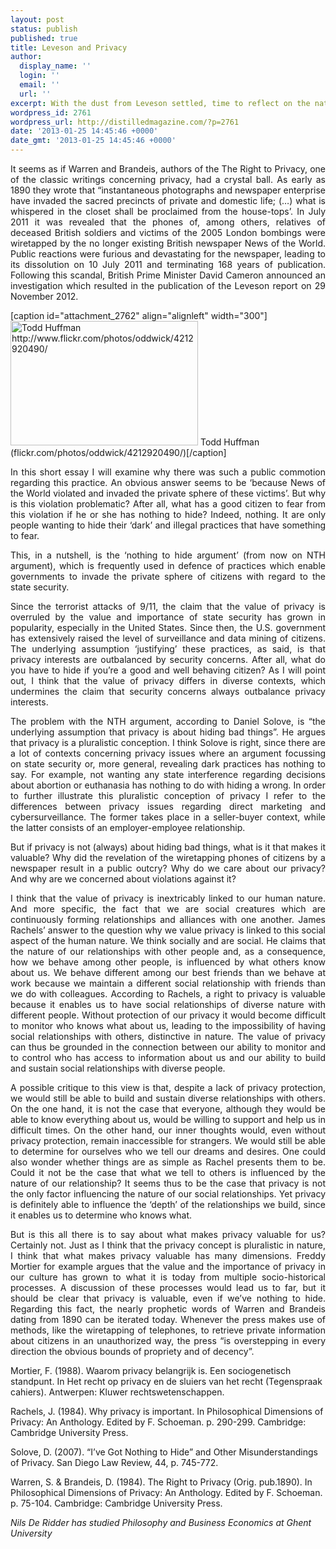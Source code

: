 ```yaml
---
layout: post
status: publish
published: true
title: Leveson and Privacy
author:
  display_name: ''
  login: ''
  email: ''
  url: ''
excerpt: With the dust from Leveson settled, time to reflect on the nature of privacy
wordpress_id: 2761
wordpress_url: http://distilledmagazine.com/?p=2761
date: '2013-01-25 14:45:46 +0000'
date_gmt: '2013-01-25 14:45:46 +0000'
---
```

<p style="text-align: justify;">It seems as if Warren and Brandeis, authors of the The Right to Privacy, one of the classic writings concerning privacy, had a crystal ball. As early as 1890 they wrote that “instantaneous photographs and newspaper enterprise have invaded the sacred precincts of private and domestic life; (…) what is whispered in the closet shall be proclaimed from the house-tops’. In July 2011 it was revealed that the phones of, among others, relatives of deceased British soldiers and victims of the 2005 London bombings were wiretapped by the no longer existing British newspaper News of the World. Public reactions were furious and devastating for the newspaper, leading to its dissolution on 10 July 2011 and terminating 168 years of publication. Following this scandal, British Prime Minister David Cameron announced an investigation which resulted in the publication of the Leveson report on 29 November 2012.</p>
<p>[caption id="attachment_2762" align="alignleft" width="300"]<a href="http://distilledmagazine.com/report-leveson-and-privacy/4212920490_8d0b2b6d0a/" rel="attachment wp-att-2762"><img class="size-medium wp-image-2762" alt="Todd Huffman http://www.flickr.com/photos/oddwick/4212920490/" src="http://distilledmagazine.com/wp-content/uploads/2013/01/4212920490_8d0b2b6d0a-300x199.jpg" width="300" height="199" /></a> Todd Huffman (flickr.com/photos/oddwick/4212920490/)[/caption]</p>
<p style="text-align: justify;">In this short essay I will examine why there was such a public commotion regarding this practice. An obvious answer seems to be ‘because News of the World violated and invaded the private sphere of these victims’. But why is this violation problematic? After all, what has a good citizen to fear from this violation if he or she has nothing to hide? Indeed, nothing. It are only people wanting to hide their ‘dark’ and illegal practices that have something to fear.</p>
<p style="text-align: justify;">This, in a nutshell, is the ‘nothing to hide argument’ (from now on NTH argument), which is frequently used in defence of practices which enable governments to invade the private sphere of citizens with regard to the state security.</p>
<p style="text-align: justify;">Since the terrorist attacks of 9/11, the claim that the value of privacy is overruled by the value and importance of state security has grown in popularity, especially in the United States. Since then, the U.S. government has extensively raised the level of surveillance and data mining of citizens. The underlying assumption ‘justifying’ these practices, as said, is that privacy interests are outbalanced by security concerns. After all, what do you have to hide if you’re a good and well behaving citizen? As I will point out, I think that the value of privacy differs in diverse contexts, which undermines the claim that security concerns always outbalance privacy interests.</p>
<p style="text-align: justify;">The problem with the NTH argument, according to Daniel Solove, is “the underlying assumption that privacy is about hiding bad things”. He argues that privacy is a pluralistic conception. I think Solove is right, since there are a lot of contexts concerning privacy issues where an argument focussing on state security or, more general, revealing dark practices has nothing to say. For example, not wanting any state interference regarding decisions about abortion or euthanasia has nothing to do with hiding a wrong. In order to further illustrate this pluralistic conception of privacy I refer to the differences between privacy issues regarding direct marketing and cybersurveillance. The former takes place in a seller-buyer context, while the latter consists of an employer-employee relationship.</p>
<p style="text-align: justify;">But if privacy is not (always) about hiding bad things, what is it that makes it valuable? Why did the revelation of the wiretapping phones of citizens by a newspaper result in a public outcry? Why do we care about our privacy? And why are we concerned about violations against it?</p>
<p style="text-align: justify;">I think that the value of privacy is inextricably linked to our human nature. And more specific, the fact that we are social creatures which are continuously forming relationships and alliances with one another. James Rachels’ answer to the question why we value privacy is linked to this social aspect of the human nature. We think socially and are social. He claims that the nature of our relationships with other people and, as a consequence, how we behave among other people, is influenced by what others know about us. We behave different among our best friends than we behave at work because we maintain a different social relationship with friends than we do with colleagues. According to Rachels, a right to privacy is valuable because it enables us to have social relationships of diverse nature with different people. Without protection of our privacy it would become difficult to monitor who knows what about us, leading to the impossibility of having social relationships with others, distinctive in nature. The value of privacy can thus be grounded in the connection between our ability to monitor and to control who has access to information about us and our ability to build and sustain social relationships with diverse people.</p>
<p style="text-align: justify;">A possible critique to this view is that, despite a lack of privacy protection, we would still be able to build and sustain diverse relationships with others. On the one hand, it is not the case that everyone, although they would be able to know everything about us, would be willing to support and help us in difficult times. On the other hand, our inner thoughts would, even without privacy protection, remain inaccessible for strangers. We would still be able to determine for ourselves who we tell our dreams and desires. One could also wonder whether things are as simple as Rachel presents them to be. Could it not be the case that what we tell to others is influenced by the nature of our relationship? It seems thus to be the case that privacy is not the only factor influencing the nature of our social relationships. Yet privacy is definitely able to influence the ‘depth’ of the relationships we build, since it enables us to determine who knows what.</p>
<p style="text-align: justify;">But is this all there is to say about what makes privacy valuable for us? Certainly not. Just as I think that the privacy concept is pluralistic in nature, I think that what makes privacy valuable has many dimensions. Freddy Mortier for example argues that the value and the importance of privacy in our culture has grown to what it is today from multiple socio-historical processes. A discussion of these processes would lead us to far, but it should be clear that privacy is valuable, even if we’ve nothing to hide. Regarding this fact, the nearly prophetic words of Warren and Brandeis dating from 1890 can be iterated today. Whenever the press makes use of methods, like the wiretapping of telephones, to retrieve private information about citizens in an unauthorized way, the press “is overstepping in every direction the obvious bounds of propriety and of decency”.</p>
<p>Mortier, F. (1988). Waarom privacy belangrijk is. Een sociogenetisch standpunt. In Het recht op privacy en de sluiers van het recht (Tegenspraak cahiers). Antwerpen: Kluwer rechtswetenschappen.</p>
<p>Rachels, J. (1984). Why privacy is important. In Philosophical Dimensions of Privacy: An Anthology. Edited by F. Schoeman. p. 290-299. Cambridge: Cambridge University Press.</p>
<p>Solove, D. (2007). “I’ve Got Nothing to Hide” and Other Misunderstandings of Privacy. San Diego Law Review, 44, p. 745-772.</p>
<p>Warren, S. &amp; Brandeis, D. (1984). The Right to Privacy (Orig. pub.1890). In Philosophical Dimensions of Privacy: An Anthology. Edited by F. Schoeman. p. 75-104. Cambridge: Cambridge University Press.</p>
<p><!--column--></p>
<p><em>Nils De Ridder has studied Philosophy and Business Economics at Ghent University</em></p>
